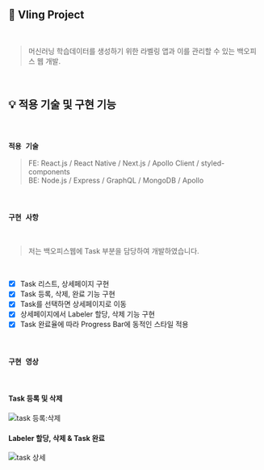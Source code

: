 ## 📌 Vling Project

<br />

> 머신러닝 학습데이터를 생성하기 위한 라벨링 앱과 이를 관리할 수 있는 백오피스 웹 개발.

<br />

## 💡 적용 기술 및 구현 기능

<br />

### `적용 기술`
> FE: React.js / React Native / Next.js / Apollo Client / styled-components <br />
> BE: Node.js / Express / GraphQL / MongoDB / Apollo

<br />

### `구현 사항`

<br />

> 저는 백오피스웹에 Task 부분을 담당하여 개발하였습니다.

<br />

- [x] Task 리스트, 상세페이지 구현
- [x] Task 등록, 삭제, 완료 기능 구현
- [x] Task를 선택하면 상세페이지로 이동
- [x] 상세페이지에서 Labeler 할당, 삭제 기능 구현
- [x] Task 완료율에 따라 Progress Bar에 동적인 스타일 적용

<br />

### `구현 영상`

<br />

#### Task 등록 및 삭제
![task 등록:삭제](https://user-images.githubusercontent.com/104820973/215690502-980c8742-78a7-48c5-8985-f0bebe9a933a.gif)

#### Labeler 할당, 삭제 & Task 완료
![task 상세](https://user-images.githubusercontent.com/104820973/215690824-efa28d0f-183f-49fb-841d-a4c25e971238.gif)


